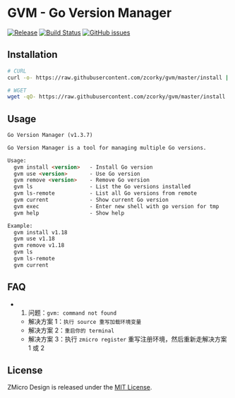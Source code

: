 # GVM - Go Version Manager

[![Release](https://img.shields.io/github/tag/zmicro-design/plugin-gvm.svg?label=Release)](https://github.com/zmicro-design/plugin-gvm/tags)
[![Build Status](https://github.com/zmicro-design/plugin-gvm/actions/workflows/ci.yml/badge.svg?branch=master)](https://github.com/zmicro-design/plugin-gvm/actions/workflows/ci.yml)
[![GitHub issues](https://img.shields.io/github/issues/zmicro-design/plugin-gvm.svg)](https://github.com/zmicro-design/plugin-gvm/issues)


## Installation

```bash
# CURL
curl -o- https://raw.githubusercontent.com/zcorky/gvm/master/install | bash

# WGET
wget -qO- https://raw.githubusercontent.com/zcorky/gvm/master/install | bash
```

## Usage

```markdown
Go Version Manager (v1.3.7)

Go Version Manager is a tool for managing multiple Go versions.

Usage:
  gvm install <version>   - Install Go version
  gvm use <version>       - Use Go version
  gvm remove <version>    - Remove Go version
  gvm ls                  - List the Go versions installed
  gvm ls-remote           - List all Go versions from remote
  gvm current             - Show current Go version
  gvm exec                - Enter new shell with go version for tmp
  gvm help                - Show help

Example:
  gvm install v1.18
  gvm use v1.18
  gvm remove v1.18
  gvm ls
  gvm ls-remote
  gvm current
```

## FAQ
* 1. 问题：`gvm: command not found`
  * 解决方案 1：`执行 source 重写加载环境变量`
  * 解决方案 2：`重启你的 terminal`
  * 解决方案 3：执行 `zmicro register` 重写注册环境，然后重新走解决方案 1 或 2

## License
ZMicro Design is released under the [MIT License](./LICENSE).
